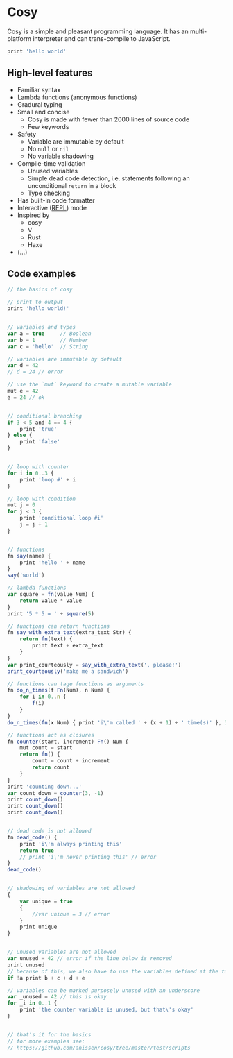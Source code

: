 
# Cosy

Cosy is a simple and pleasant programming language. It has an multi-platform interpreter and can trans-compile to JavaScript.

```js
print 'hello world'
```

<!-- ```js
var max = 3
for i 0..max {
    print 'loop #' + i
}
``` -->

## High-level features

* Familiar syntax
* Lambda functions (anonymous functions)
* Gradural typing
* Small and concise
  * Cosy is made with fewer than 2000 lines of source code
  * Few keywords <!-- (`and`, `class`, `else`, `false`, `for`, `fun`, `in`, `if`, `mut`, `or`, `print`, `return`, `super`, `this`, `true` and `var`) -->
* Safety
  * Variable are immutable by default
  * No `null` or `nil`
  * No variable shadowing
* Compile-time validation
  * Unused variables
  * Simple dead code detection, i.e. statements following an unconditional `return` in a block
  * Type checking
* Has built-in code formatter
* Interactive ([REPL](https://en.wikipedia.org/wiki/Read%E2%80%93eval%E2%80%93print_loop)) mode
* Inspired by
  * cosy
  * V
  * Rust
  * Haxe
* (...)

## Code examples
```js
// the basics of cosy

// print to output
print 'hello world!'


// variables and types
var a = true     // Boolean
var b = 1        // Number
var c = 'hello'  // String

// variables are immutable by default
var d = 42
// d = 24 // error

// use the `mut` keyword to create a mutable variable
mut e = 42
e = 24 // ok


// conditional branching
if 3 < 5 and 4 == 4 {
    print 'true'
} else {
    print 'false'
}


// loop with counter
for i in 0..3 {
    print 'loop #' + i
}

// loop with condition
mut j = 0
for j < 3 {
    print 'conditional loop #i'
    j = j + 1
}


// functions
fn say(name) {
    print 'hello ' + name
}
say('world')

// lambda functions
var square = fn(value Num) {
    return value * value
}
print '5 * 5 = ' + square(5)

// functions can return functions
fn say_with_extra_text(extra_text Str) {
    return fn(text) {
        print text + extra_text
    }
}
var print_courteously = say_with_extra_text(', please!')
print_courteously('make me a sandwich')

// functions can tage functions as arguments
fn do_n_times(f Fn(Num), n Num) {
    for i in 0..n {
        f(i)
    }
}
do_n_times(fn(x Num) { print 'i\'m called ' + (x + 1) + ' time(s)' }, 3)

// functions act as closures
fn counter(start, increment) Fn() Num {
    mut count = start
    return fn() {
        count = count + increment
        return count
    }
}
print 'counting down...'
var count_down = counter(3, -1)
print count_down()
print count_down()
print count_down()


// dead code is not allowed
fn dead_code() {
    print 'i\'m always printing this'
    return true
    // print 'i\'m never printing this' // error
}
dead_code()


// shadowing of variables are not allowed
{
    var unique = true
    {
        //var unique = 3 // error
    }
 	print unique
}


// unused variables are not allowed
var unused = 42 // error if the line below is removed
print unused
// because of this, we also have to use the variables defined at the top
if !a print b + c + d + e

// variables can be marked purposely unused with an underscore
var _unused = 42 // this is okay
for _i in 0..1 {
    print 'the counter variable is unused, but that\'s okay'
}


// that's it for the basics
// for more examples see:
// https://github.com/anissen/cosy/tree/master/test/scripts
```

<!--
Notes:
* Variables starting with _ are considered unused, i.e. using them will result in a compile-time error
* Pretty printing

Inspiration from
* cosy
* V
* Haxe
* Rust
-->
